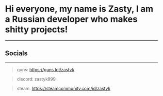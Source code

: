 # Hi everyone, my name is Zasty, I am a Russian developer who makes shitty projects!
---
## Socials 
*** 
> guns: https://guns.lol/zastyk

> discord: zastyk999

 > steam: https://steamcommunity.com/id/zastyk


